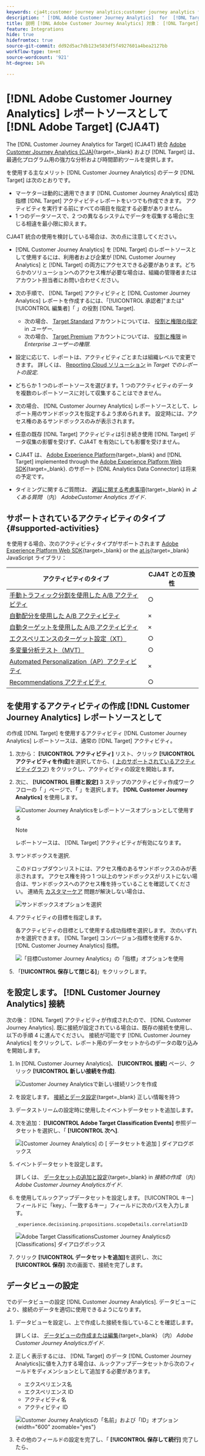 ```yaml
---
keywords: cja4t;customer journey analytics;customer journey analytics for target;customer journey analytics レポートソース；target のレポートソースとしての customer journey analytics
description: ' [!DNL Adobe Customer Journey Analytics]  for  [!DNL Target] （A4T）を使用して、 [!DNL Customer Journey Analytics] コンバージョン指標およびオーディエンスセグメントに基づいた悪てティビティを作成し、 [!DNL Customer Journey Analytics]  レポートを使用して結果を調べます。'
title: 説明 [!DNL Adobe Customer Journey Analytics] 対象： [!DNL Target] (CJA4T)?
feature: Integrations
hide: true
hidefromtoc: true
source-git-commit: dd92d5ac7db123e583df5f4927601a4bea2127bb
workflow-type: tm+mt
source-wordcount: '921'
ht-degree: 14%

---
```


# [!DNL Adobe Customer Journey Analytics] レポートソースとして [!DNL Adobe Target] (CJA4T)

The [!DNL Customer Journey Analytics for Target] (CJA4T) 統合 [Adobe Customer Journey Analytics (CJA)](https://experienceleague.adobe.com/docs/customer-journey-analytics.html){target=_blank} および [!DNL Target] は、最適化プログラム用の強力な分析および時間節約ツールを提供します。

を使用する主なメリット [!DNL Customer Journey Analytics] のデータ [!DNL Target] は次のとおりです。

* マーケターは動的に適用できます [!DNL Customer Journey Analytics] 成功指標 [!DNL Target] アクティビティレポートをいつでも作成できます。 アクティビティを実行する前にすべての項目を指定する必要がありません。
* 1 つのデータソースで、2 つの異なるシステムでデータを収集する場合に生じる相違を最小限に抑えます。

CJA4T 統合の使用を検討している場合は、次の点に注意してください。

* [!DNL Customer Journey Analytics] を [!DNL Target] のレポートソースとして使用するには、利用者および企業が [!DNL Customer Journey Analytics] と [!DNL Target] の両方にアクセスできる必要があります。どちらかのソリューションへのアクセス権が必要な場合は、組織の管理者またはアカウント担当者にお問い合わせください。
* 次の手順で、 [!DNL Target] アクティビティと [!DNL Customer Journey Analytics] レポートを作成するには、「[!UICONTROL 承認者]&quot;または&quot;[!UICONTROL 編集者]「 」の役割 [!DNL Target].
   * 次の場合、 [Target Standard](/help/main/c-intro/intro.md#section_ACD5EFF17AAB4E979CBEFA0145CCD905) アカウントについては、 [役割と権限の指定](/help/main/administrating-target/c-user-management/c-user-management/user-management.md#roles-permissions) in *ユーザー*.
   * 次の場合、 [Target Premium](/help/main/c-intro/intro.md#premium) アカウントについては、 [役割と権限](/help/main/administrating-target/c-user-management/property-channel/property-channel.md#roles-permissions) in *Enterprise ユーザーの権限*.

* 設定に応じて、レポートは、アクティビティごとまたは組織レベルで変更できます。 詳しくは、 [Reporting Cloud ソリューション](/help/main/administrating-target/reporting.md#solution) in *Target でのレポートの設定*.
* どちらか 1 つのレポートソースを選びます。1 つのアクティビティのデータを複数のレポートソースに対して収集することはできません。
* 次の場合、 [!DNL Customer Journey Analytics] レポートソースとして、レポート用のサンドボックスを指定するよう求められます。 設定時には、アクセス権のあるサンドボックスのみが表示されます。
* 任意の既存 [!DNL Target] アクティビティは引き続き使用 [!DNL Target] データ収集の影響を受けず、CJA4T を有効にしても影響を受けません。
* CJA4T は、 [Adobe Experience Platform](https://experienceleague.adobe.com/docs/experience-platform.html){target=_blank} and [!DNL Target] implemented through the [Adobe Experience Platform Web SDK](https://experienceleague.adobe.com/docs/target-dev/developer/client-side/aep-web-sdk.html?lang=ja){target=_blank}. のサポート [!DNL Analytics Data Connector] は将来の予定です。
* タイミングに関するご質問は、 [遅延に関する考慮事項](https://experienceleague.adobe.com/docs/analytics-platform/using/cja-overview/cja-faq.html#latency){target=_blank} in *よくある質問* （内） *AdobeCustomer Analytics ガイド*.

## サポートされているアクティビティのタイプ {#supported-activities}

を使用する場合、次のアクティビティタイプがサポートされます [Adobe Experience Platform Web SDK](https://experienceleague.adobe.com/docs/target-dev/developer/client-side/aep-web-sdk.html?lang=ja){target=_blank} or the [at.js](https://experienceleague.adobe.com/docs/target-dev/developer/client-side/at-js-implementation/overview.html){target=_blank} JavaScript ライブラリ：

| アクティビティのタイプ | CJA4T との互換性 |
|--- |--- |
| [手動トラフィック分割を使用した A/B アクティビティ](/help/main/c-activities/t-test-ab/test-ab.md) | ○ |
| [自動配分を使用した A/B アクティビティ](/help/main/c-activities/automated-traffic-allocation/automated-traffic-allocation.md) | × |
| [自動ターゲットを使用した A/B アクティビティ](/help/main/c-activities/auto-target/auto-target-to-optimize.md) | × |
| [エクスペリエンスのターゲット設定（XT）](/help/main/c-activities/t-experience-target/experience-target.md) | ○ |
| [多変量分析テスト（MVT）](/help/main/c-activities/c-multivariate-testing/multivariate-testing.md) | ○ |
| [Automated Personalization（AP）アクティビティ](/help/main/c-activities/t-automated-personalization/automated-personalization.md) | × |
| [Recommendations アクティビティ](/help/main/c-recommendations/recommendations.md) | ○ |

## を使用するアクティビティの作成 [!DNL Customer Journey Analytics] レポートソースとして

の作成 [!DNL Target] を使用するアクティビティ [!DNL Customer Journey Analytics] レポートソースは、通常の [!DNL Target] アクティビティ。

1. 次から： **[!UICONTROL アクティビティ]** リスト、クリック **[!UICONTROL アクティビティを作成]**&#x200B;を選択してから、( [上のサポートされているアクティビティグラフ](#supported-activities)) をクリックし、アクティビティの設定を開始します。
1. 次に、 **[!UICONTROL 目標と設定]** 3 ステップのアクティビティ作成ワークフローの「 」ページで、「 」を選択します。 **[!DNL Customer Journey Analytics]** を使用します。

   ![Customer Journey Analyticsをレポートソースオプションとして使用する](/help/main/c-integrating-target-with-mac/cja4t/assets/cja-as-reporting-source.png)

   >[!NOTE]
   >
   >レポートソースは、 [!DNL Target] アクティビティが有効になります。

1. サンドボックスを選択.

   このドロップダウンリストには、アクセス権のあるサンドボックスのみが表示されます。 アクセス権を持つ 1 つ以上のサンドボックスがリストにない場合は、サンドボックスへのアクセス権を持っていることを確認してください。 連絡先 [カスタマーケア](/help/main/cmp-resources-and-contact-information.md#reference_ACA3391A00EF467B87930A450050077C) 問題が解決しない場合は、

   ![サンドボックスオプションを選択](/help/main/c-integrating-target-with-mac/cja4t/assets/sandbox.png)

1. アクティビティの目標を指定します。

   各アクティビティの目標として使用する成功指標を選択します。 次のいずれかを選択できます。 [!DNL Target] コンバージョン指標を使用するか、 [!DNL Customer Journey Analytics] 指標。

   ![「目標Customer Journey Analytics」の「指標」オプションを使用](/help/main/c-integrating-target-with-mac/cja4t/assets/goal-metric.png)

1. 「**[!UICONTROL 保存して閉じる]**」をクリックします。

## を設定します。 [!DNL Customer Journey Analytics] 接続

次の後： [!DNL Target] アクティビティが作成されたので、 [!DNL Customer Journey Analytics]. 既に接続が設定されている場合は、既存の接続を使用し、以下の手順 4 に進んでください。 接続が可能です [!DNL Customer Journey Analytics] をクリックして、レポート用のデータセットからのデータの取り込みを開始します。

1. In [!DNL Customer Journey Analytics]、 **[!UICONTROL 接続]** ページ、クリック **[!UICONTROL 新しい接続を作成]**.

   ![Customer Journey Analyticsで新しい接続リンクを作成](/help/main/c-integrating-target-with-mac/cja4t/assets/create-connection.png)

1. を設定します。 [接続とデータ設定](https://experienceleague.adobe.com/docs/analytics-platform/using/cja-connections/overview.html){target=_blank} 正しい情報を持つ
1. データストリームの設定時に使用したイベントデータセットを追加します。
1. 次を追加： **[!UICONTROL Adobe Target Classification Events]** 参照データセットを選択し、「 **[!UICONTROL 次へ]**.

   ![[Customer Journey Analytics] の [ データセットを追加 ] ダイアログボックス](/help/main/c-integrating-target-with-mac/cja4t/assets/add-datasets.png)

1. イベントデータセットを設定します。

   詳しくは、 [データセットの追加と設定](https://experienceleague.adobe.com/docs/analytics-platform/using/cja-connections/create-connection.html?lang=en#add-dataset){target=_blank} in *接続の作成* （内） *Adobe Customer Journey Analyticsガイド*.

1. を使用してルックアップデータセットを設定します。 [!UICONTROL キー] フィールドに「key」、「一致するキー」フィールドに次のパスを入力します。

   ```
   _experience.decisioning.propositions.scopeDetails.correlationID
   ```

   ![Adobe Target ClassificationsCustomer Journey Analyticsの [Classifications] ダイアログボックス](/help/main/c-integrating-target-with-mac/cja4t/assets/classifications-events.png)

1. クリック **[!UICONTROL データセットを追加]**&#x200B;を選択し、次に **[!UICONTROL 保存]** 次の画面で、接続を完了します。

## データビューの設定

でのデータビューの設定 [!DNL Customer Journey Analytics]. データビューにより、接続のデータを適切に使用できるようになります。

1. データビューを設定し、上で作成した接続を指していることを確認します。

   詳しくは、 [データビューの作成または編集](https://experienceleague.adobe.com/docs/analytics-platform/using/cja-dataviews/create-dataview.html){target=_blank} （内） *Adobe Customer Journey Analyticsガイド*.

1. 正しく表示するには、 [!DNL Target] のデータ [!DNL Customer Journey Analytics]に値を入力する場合は、ルックアップデータセットから次のフィールドをディメンションとして追加する必要があります。

   * エクスペリエンス名
   * エクスペリエンス ID
   * アクティビティ名
   * アクティビティ ID

   ![Customer Journey Analyticsの「名前」および「ID」オプション](/help/main/c-integrating-target-with-mac/cja4t/assets/names-and-ids.png){width="600" zoomable="yes"}

1. その他のフィールドの設定を完了し、「 **[!UICONTROL 保存して続行]** 完了したら、
